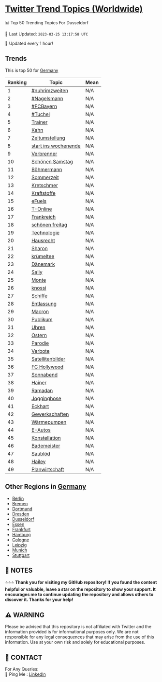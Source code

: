 [Twitter Trend Topics (Worldwide)](https://github.com/ErcinDedeoglu/Twitter-Trend-Topics)
==========


📊 Top 50 Trending Topics For Dusseldorf

📆 Last Updated: `2023-03-25 13:17:58 UTC`

🔧 Updated every 1 hour!


## Trends

This is top 50 for [Germany](</Germany>)

| Ranking | Topic | Mean |
| ------- | ------------ | ------------ |
| 1 | [#nuhrimzweiten](http://twitter.com/search?q=%23nuhrimzweiten) | N/A |
| 2 | [#Nagelsmann](http://twitter.com/search?q=%23Nagelsmann) | N/A |
| 3 | [#FCBayern](http://twitter.com/search?q=%23FCBayern) | N/A |
| 4 | [#Tuchel](http://twitter.com/search?q=%23Tuchel) | N/A |
| 5 | [Trainer](http://twitter.com/search?q=Trainer) | N/A |
| 6 | [Kahn](http://twitter.com/search?q=Kahn) | N/A |
| 7 | [Zeitumstellung](http://twitter.com/search?q=Zeitumstellung) | N/A |
| 8 | [start ins wochenende](http://twitter.com/search?q=start+ins+wochenende) | N/A |
| 9 | [Verbrenner](http://twitter.com/search?q=Verbrenner) | N/A |
| 10 | [Schönen Samstag](http://twitter.com/search?q=Sch%c3%b6nen+Samstag) | N/A |
| 11 | [Böhmermann](http://twitter.com/search?q=B%c3%b6hmermann) | N/A |
| 12 | [Sommerzeit](http://twitter.com/search?q=Sommerzeit) | N/A |
| 13 | [Kretschmer](http://twitter.com/search?q=Kretschmer) | N/A |
| 14 | [Kraftstoffe](http://twitter.com/search?q=Kraftstoffe) | N/A |
| 15 | [eFuels](http://twitter.com/search?q=eFuels) | N/A |
| 16 | [T-Online](http://twitter.com/search?q=T-Online) | N/A |
| 17 | [Frankreich](http://twitter.com/search?q=Frankreich) | N/A |
| 18 | [schönen freitag](http://twitter.com/search?q=sch%c3%b6nen+freitag) | N/A |
| 19 | [Technologie](http://twitter.com/search?q=Technologie) | N/A |
| 20 | [Hausrecht](http://twitter.com/search?q=Hausrecht) | N/A |
| 21 | [Sharon](http://twitter.com/search?q=Sharon) | N/A |
| 22 | [krümeltee](http://twitter.com/search?q=kr%c3%bcmeltee) | N/A |
| 23 | [Dänemark](http://twitter.com/search?q=D%c3%a4nemark) | N/A |
| 24 | [Sally](http://twitter.com/search?q=Sally) | N/A |
| 25 | [Monte](http://twitter.com/search?q=Monte) | N/A |
| 26 | [knossi](http://twitter.com/search?q=knossi) | N/A |
| 27 | [Schiffe](http://twitter.com/search?q=Schiffe) | N/A |
| 28 | [Entlassung](http://twitter.com/search?q=Entlassung) | N/A |
| 29 | [Macron](http://twitter.com/search?q=Macron) | N/A |
| 30 | [Publikum](http://twitter.com/search?q=Publikum) | N/A |
| 31 | [Uhren](http://twitter.com/search?q=Uhren) | N/A |
| 32 | [Ostern](http://twitter.com/search?q=Ostern) | N/A |
| 33 | [Parodie](http://twitter.com/search?q=Parodie) | N/A |
| 34 | [Verbote](http://twitter.com/search?q=Verbote) | N/A |
| 35 | [Satellitenbilder](http://twitter.com/search?q=Satellitenbilder) | N/A |
| 36 | [FC Hollywood](http://twitter.com/search?q=FC+Hollywood) | N/A |
| 37 | [Sonnabend](http://twitter.com/search?q=Sonnabend) | N/A |
| 38 | [Hainer](http://twitter.com/search?q=Hainer) | N/A |
| 39 | [Ramadan](http://twitter.com/search?q=Ramadan) | N/A |
| 40 | [Jogginghose](http://twitter.com/search?q=Jogginghose) | N/A |
| 41 | [Eckhart](http://twitter.com/search?q=Eckhart) | N/A |
| 42 | [Gewerkschaften](http://twitter.com/search?q=Gewerkschaften) | N/A |
| 43 | [Wärmepumpen](http://twitter.com/search?q=W%c3%a4rmepumpen) | N/A |
| 44 | [E-Autos](http://twitter.com/search?q=E-Autos) | N/A |
| 45 | [Konstellation](http://twitter.com/search?q=Konstellation) | N/A |
| 46 | [Bademeister](http://twitter.com/search?q=Bademeister) | N/A |
| 47 | [Saublöd](http://twitter.com/search?q=Saubl%c3%b6d) | N/A |
| 48 | [Hailey](http://twitter.com/search?q=Hailey) | N/A |
| 49 | [Planwirtschaft](http://twitter.com/search?q=Planwirtschaft) | N/A |



## Other Regions in [Germany](</Germany>)

* [Berlin](</Germany/Berlin.md>)
* [Bremen](</Germany/Bremen.md>)
* [Dortmund](</Germany/Dortmund.md>)
* [Dresden](</Germany/Dresden.md>)
* [Dusseldorf](</Germany/Dusseldorf.md>)
* [Essen](</Germany/Essen.md>)
* [Frankfurt](</Germany/Frankfurt.md>)
* [Hamburg](</Germany/Hamburg.md>)
* [Cologne](</Germany/Cologne.md>)
* [Leipzig](</Germany/Leipzig.md>)
* [Munich](</Germany/Munich.md>)
* [Stuttgart](</Germany/Stuttgart.md>)



## 📝 NOTES

⭐⭐⭐ **Thank you for visiting my GitHub repository! If you found the content helpful or valuable, leave a star on the repository to show your support. It encourages me to continue updating the repository and allows others to discover it. Thanks for your help!**


## ⚠️ WARNING

Please be advised that this repository is not affiliated with Twitter and the information provided is for informational purposes only. We are not responsible for any legal consequences that may arise from the use of this information. Use at your own risk and solely for educational purposes.


## 📨 CONTACT

 For Any Queries:  
            🏓 Ping Me : [LinkedIn](https://www.linkedin.com/in/ercindedeoglu/)
